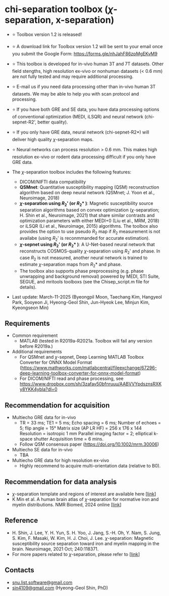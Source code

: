 #  chi-separation toolbox (*&chi;*-separation, x-separation)

* ⭐ Toolbox version 1.2 is released!
* ⭐ A download link for Toolbox version 1.2 will be sent to your email once you submit the Google Form: https://forms.gle/nhJahF86zpMgEKvM9
* ⭐ This toolbox is developed for in-vivo human 3T and 7T datasets. Other field stengths, high resolution ex-vivo or nonhuman datasets (< 0.6 mm) are not fully tested and may require additional processing.  
* ⭐ E-mail us if you need data processing other than in-vivo human 3T datasets. We may be able to help you with scan protocol and processing. 
* ⭐ If you have both GRE and SE data, you have data processing options of conventional optimization (MEDI, iLSQR) and neural network (chi-sepnet-R2', better quality). 
* ⭐ If you only have GRE data, neural network (chi-sepnet-R2*) will deliver high quality *&chi;*-separation maps.
* ⭐ Neural networks can process resolution > 0.6 mm. This makes high resolution ex-vivo or rodent data processing difficult if you only have GRE data.

* The *&chi;*-separation toolbox includes the following features:
  - DICOM/NIFTI data compatibility
  - **QSMnet**: Quantitative susceptibility mapping (QSM) reconstruction algorithm based on deep neural network (QSMnet; J. Yoon et al., Neuroimage, 2018)
  - **_&chi;_-separation using _R_<sub>2</sub>' (or _R_<sub>2</sub>\* )**: Magnetic susceptibility source separation algorithms based on convex optimization (*&chi;*-separation; H. Shin et al., Neuroimage, 2021) that share similar contrasts and optimization parameters with either MEDI+0 (Liu et al., MRM, 2018) or iLSQR (Li et al., Neuroimage, 2015) algorithms. The toolbox also provides the option to use pseudo *R*<sub>2</sub> map if *R*<sub>2</sub> measurement is not availabe (using *R*<sub>2</sub>' is reconmmanded for accurate estimation).
  - **_&chi;_-sepnet using _R_<sub>2</sub>' (or _R_<sub>2</sub>\* )**: A U-Net-based neural network that reconstructs COSMOS-quality *&chi;*-separation using *R*<sub>2</sub>' and phase. In case *R*<sub>2</sub> is not measured, another neural network is trained to estimate *&chi;*-separation maps from *R*<sub>2</sub>\* and phase.
  - The toolbox also supports phase preprocessing (e.g. phase unwrapping and background removal) powered by MEDI, STI Suite, SEGUE, and mritools toolboxs (see the Chisep_script.m file for details). 

* Last update: March-11-2025 (Byeongpil Moon, Taechang Kim, Hangyeol Park, Sooyeon Ji, Hyeong-Geol Shin, Jun-Hyeok Lee, Minjun Kim, Kyeongseon Min)


## Requirements
* Common requirement
  - MATLAB (tested in R2019a-R2021a. Toolbox will fail any version before R2019a.)
* Additional requirements
  - For QSMnet and *&chi;*-sepnet, Deep Learning MATLAB Toolbox Converter for ONNX Model Format (https://www.mathworks.com/matlabcentral/fileexchange/67296-deep-learning-toolbox-converter-for-onnx-model-format)
  - For DICOM/NIFTI read and phase processing, see https://www.dropbox.com/sh/3zafav50bfnruuu/AABVVYpdsznsRXKy8YKK4ybla?dl=0

## Recommendation for acquisition 
* Multiecho GRE data for in-vivo
  - TR = 33 ms; TE1 = 5 ms; Echo spacing = 6 ms; Number of echoes = 5; flip angle = 15° Matrix size (AP LR HF) = 256 x 176 x 144 Resolution = isotropic 1 mm  Parallel imaging factor = 2; elliptical k-space shutter  Acquisition time = 6 mins. 
  - Follow QSM consensus paper (https://doi.org/10.1002/mrm.30006)
* Multiecho SE data for in-vivo
  - TBA
* Multiecho GRE data for high resolution ex-vivo
  - Highly recommend to acquire multi-orientation data (relative to B0).

## Recommendation for data analysis 
* *&chi;*-separation template and regions of interest are available here [[link](https://github.com/SNU-LIST/chi-separation-atlas)]
* K Min et al. A human brain atlas of *&chi;*-separation for normative iron and myelin distributions. NMR Biomed, 2024 online [[link](https://doi.org/10.1002/nbm.5226)]

## Reference
* H. Shin, J. Lee, Y. H. Yun, S. H. Yoo, J. Jang, S.-H. Oh, Y. Nam, S. Jung, S. Kim, F. Masaki, W. Kim, H. J. Choi, J. Lee. *&chi;*-separation: Magnetic susceptibility source separation toward iron and myelin mapping in the brain. Neuroimage, 2021 Oct; 240:118371.
* For more papers related to *&chi;*-separation, please refer to [[link](https://github.com/SNU-LIST/chi-separation/blob/main/LIST_OF_PAPERS.md)]

## Contacts
* snu.list.software@gmail.com
* sin4109@gmail.com (Hyeong-Geol Shin, PhD)
